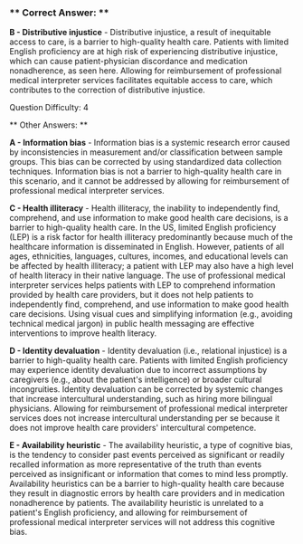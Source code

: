 ### ** Correct Answer: **

**B - Distributive injustice** - Distributive injustice, a result of inequitable access to care, is a barrier to high-quality health care. Patients with limited English proficiency are at high risk of experiencing distributive injustice, which can cause patient-physician discordance and medication nonadherence, as seen here. Allowing for reimbursement of professional medical interpreter services facilitates equitable access to care, which contributes to the correction of distributive injustice.

Question Difficulty: 4

** Other Answers: **

**A - Information bias** - Information bias is a systemic research error caused by inconsistencies in measurement and/or classification between sample groups. This bias can be corrected by using standardized data collection techniques. Information bias is not a barrier to high-quality health care in this scenario, and it cannot be addressed by allowing for reimbursement of professional medical interpreter services.

**C - Health illiteracy** - Health illiteracy, the inability to independently find, comprehend, and use information to make good health care decisions, is a barrier to high-quality health care. In the US, limited English proficiency (LEP) is a risk factor for health illiteracy predominantly because much of the healthcare information is disseminated in English. However, patients of all ages, ethnicities, languages, cultures, incomes, and educational levels can be affected by health illiteracy; a patient with LEP may also have a high level of health literacy in their native language. The use of professional medical interpreter services helps patients with LEP to comprehend information provided by health care providers, but it does not help patients to independently find, comprehend, and use information to make good health care decisions. Using visual cues and simplifying information (e.g., avoiding technical medical jargon) in public health messaging are effective interventions to improve health literacy.

**D - Identity devaluation** - Identity devaluation (i.e., relational injustice) is a barrier to high-quality health care. Patients with limited English proficiency may experience identity devaluation due to incorrect assumptions by caregivers (e.g., about the patient's intelligence) or broader cultural incongruities. Identity devaluation can be corrected by systemic changes that increase intercultural understanding, such as hiring more bilingual physicians. Allowing for reimbursement of professional medical interpreter services does not increase intercultural understanding per se because it does not improve health care providers' intercultural competence.

**E - Availability heuristic** - The availability heuristic, a type of cognitive bias, is the tendency to consider past events perceived as significant or readily recalled information as more representative of the truth than events perceived as insignificant or information that comes to mind less promptly. Availability heuristics can be a barrier to high-quality health care because they result in diagnostic errors by health care providers and in medication nonadherence by patients. The availability heuristic is unrelated to a patient's English proficiency, and allowing for reimbursement of professional medical interpreter services will not address this cognitive bias.

